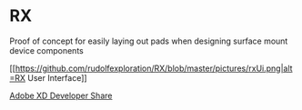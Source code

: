 # RX
Proof of concept for easily laying out pads when designing surface mount device components

[[https://github.com/rudolfexploration/RX/blob/master/pictures/rxUi.png|alt=RX User Interface]]

[Adobe XD Developer Share](https://xd.adobe.com/spec/3d6c0123-5a88-43f8-5f85-765504780133-4b5d/)
